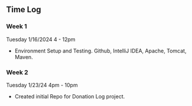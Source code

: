 ## Time Log

### Week 1
Tuesday 1/16/2024 4 - 12pm
- Environment Setup and Testing. Github, IntelliJ IDEA, Apache, Tomcat, Maven.

### Week 2
Tuesday 1/23/24 4pm - 10pm
- Created initial Repo for Donation Log project. 

